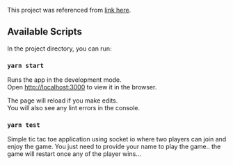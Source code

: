 This project was referenced from [link here](https://www.c-sharpcorner.com/article/tic-tac-toe-online-game-using-react-js-and-node-js-socket-io/).

## Available Scripts

In the project directory, you can run:

### `yarn start`

Runs the app in the development mode.<br />
Open [http://localhost:3000](http://localhost:3000) to view it in the browser.

The page will reload if you make edits.<br />
You will also see any lint errors in the console.

### `yarn test`

Simple tic tac toe application using socket io where two players can join and enjoy the game. You just need to provide your name to play the game.. the game will restart once any of the player wins...